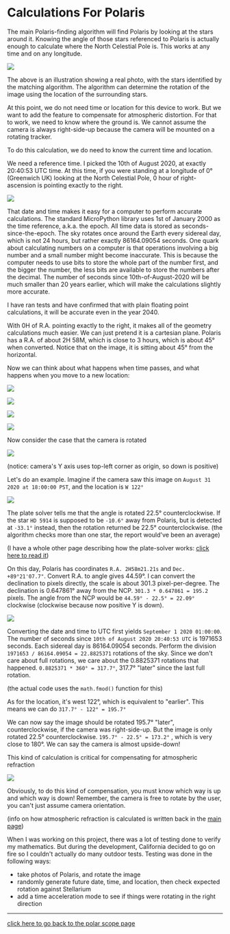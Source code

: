 Calculations For Polaris
========================

The main Polaris-finding algorithm will find Polaris by looking at the stars around it. Knowing the angle of those stars referenced to Polaris is actually enough to calculate where the North Celestial Pole is. This works at any time and on any longitude.

![](img/calc/rotated_match.png)

The above is an illustration showing a real photo, with the stars identified by the matching algorithm. The algorithm can determine the rotation of the image using the location of the surrounding stars.

At this point, we do not need time or location for this device to work. But we want to add the feature to compensate for atmospheric distortion. For that to work, we need to know where the ground is. We cannot assume the camera is always right-side-up because the camera will be mounted on a rotating tracker.

To do this calculation, we do need to know the current time and location.

We need a reference time. I picked the 10th of August 2020, at exactly 20:40:53 UTC time. At this time, if you were standing at a longitude of 0° (Greenwich UK) looking at the North Celestial Pole, 0 hour of right-ascension is pointing exactly to the right.

![](img/calc/epoch.png)

That date and time makes it easy for a computer to perform accurate calculations. The standard MicroPython library uses 1st of January 2000 as the time reference, a.k.a. the epoch. All time data is stored as seconds-since-the-epoch. The sky rotates once around the Earth every sidereal day, which is not 24 hours, but rather exactly 86164.09054 seconds. One quark about calculating numbers on a computer is that operations involving a big number and a small number might become inaccurate. This is because the computer needs to use bits to store the whole part of the number first, and the bigger the number, the less bits are available to store the numbers after the decimal. The number of seconds since 10th-of-August-2020 will be much smaller than 20 years earlier, which will make the calculations slightly more accurate.

I have ran tests and have confirmed that with plain floating point calculations, it will be accurate even in the year 2040.

With 0H of R.A. pointing exactly to the right, it makes all of the geometry calculations much easier. We can just pretend it is a cartesian plane. Polaris has a R.A. of about 2H 58M, which is close to 3 hours, which is about 45° when converted. Notice that on the image, it is sitting about 45° from the horizontal.

Now we can think about what happens when time passes, and what happens when you move to a new location:

![](img/calc/timeplus3h.png)

![](img/calc/timeminus3h.png)

![](img/calc/relocate45e.png)

![](img/calc/relocate45w.png)

Now consider the case that the camera is rotated

![](img/calc/camrotated.png)

(notice: camera's Y axis uses top-left corner as origin, so down is positive)

Let's do an example. Imagine if the camera saw this image on `August 31 2020 at 18:00:00 PST`, and the location is `W 122°`

![](img/calc/rotated_match_marked.png)

The plate solver tells me that the angle is rotated 22.5° counterclockwise. If the star `HD 5914` is supposed to be `-10.6°` away from Polaris, but is detected at `-33.1°` instead, then the rotation returned be 22.5° counterclockwise. (the algorithm checks more than one star, the report would've been an average)

(I have a whole other page describing how the plate-solver works: [click here to read it](Polar-Scope-Algorithm))

On this day, Polaris has coordinates `R.A. 2H58m21.21s` and `Dec. +89°21'07.7"`. Convert R.A. to angle gives 44.59°. I can convert the declination to pixels directly, the scale is about 301.3 pixel-per-degree. The declination is 0.647861° away from the NCP. `301.3 * 0.647861 = 195.2` pixels. The angle from the NCP would be `44.59° - 22.5° = 22.09°` clockwise (clockwise because now positive Y is down).

![](img/calc/ncp_result.png)

Converting the date and time to UTC first yields `September 1 2020 01:00:00`. The number of seconds since `10th of August 2020 20:40:53 UTC` is 1971653 seconds. Each sidereal day is 86164.09054 seconds. Perform the division `1971653 / 86164.09054 = 22.8825371` rotations of the sky. Since we don't care about full rotations, we care about the 0.8825371 rotations that happened. `0.8825371 * 360° = 317.7°`, 317.7° "later" since the last full rotation.

(the actual code uses the `math.fmod()` function for this)

As for the location, it's west 122°, which is equivalent to "earlier". This means we can do `317.7° - 122° = 195.7°`

We can now say the image should be rotated 195.7° "later", counterclockwise, if the camera was right-side-up. But the image is only rotated 22.5° counterclockwise. `195.7° - 22.5° = 173.2°` , which is very close to 180°. We can say the camera is almost upside-down!

This kind of calculation is critical for compensating for atmospheric refraction

![](img/atmospheric_refraction.png)

Obviously, to do this kind of compensation, you must know which way is up and which way is down! Remember, the camera is free to rotate by the user, you can't just assume camera orientation.

(info on how atmospheric refraction is calculated is written back in the [main page](Polar-Scope))

When I was working on this project, there was a lot of testing done to verify my mathematics. But during the development, California decided to go on fire so I couldn't actually do many outdoor tests. Testing was done in the following ways:

 * take photos of Polaris, and rotate the image
 * randomly generate future date, time, and location, then check expected rotation against Stellarium
 * add a time acceleration mode to see if things were rotating in the right direction

----------

[click here to go back to the polar scope page](https://frank26080115.github.io/OpenMV-Astrophotography-Gear/doc/Polar-Scope)
